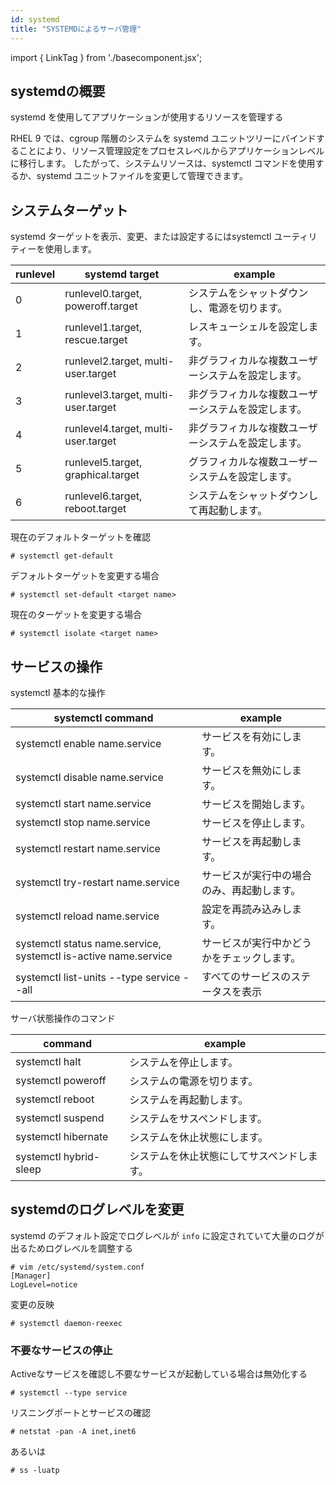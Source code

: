 ```yaml
---
id: systemd
title: "SYSTEMDによるサーバ管理"
---
```

import { LinkTag } from './basecomponent.jsx';

## systemdの概要  
<LinkTag url="https://access.redhat.com/documentation/ja-jp/red_hat_enterprise_linux/9/html/managing_monitoring_and_updating_the_kernel/assembly_using-systemd-to-manage-resources-used-by-applications_managing-monitoring-and-updating-the-kernel">systemd を使用してアプリケーションが使用するリソースを管理する</LinkTag>  

RHEL 9 では、cgroup 階層のシステムを systemd ユニットツリーにバインドすることにより、リソース管理設定をプロセスレベルからアプリケーションレベルに移行します。  したがって、システムリソースは、systemctl コマンドを使用するか、systemd ユニットファイルを変更して管理できます。  

## システムターゲット
systemd ターゲットを表示、変更、または設定するにはsystemctl ユーティリティーを使用します。  

| runlevel | systemd target                      | example                                       |
| -------- | ----------------------------------- | --------------------------------------------- |
| 0        | runlevel0.target, poweroff.target   | システムをシャットダウンし、電源を切ります。      |
| 1        | runlevel1.target, rescue.target     | レスキューシェルを設定します。                   |
| 2        | runlevel2.target, multi-user.target | 非グラフィカルな複数ユーザーシステムを設定します。 |
| 3        | runlevel3.target, multi-user.target | 非グラフィカルな複数ユーザーシステムを設定します。 |
| 4        | runlevel4.target, multi-user.target | 非グラフィカルな複数ユーザーシステムを設定します。 |
| 5        | runlevel5.target, graphical.target  | グラフィカルな複数ユーザーシステムを設定します。   |
| 6        | runlevel6.target, reboot.target     | システムをシャットダウンして再起動します。        |

現在のデフォルトターゲットを確認  

```
# systemctl get-default
```

デフォルトターゲットを変更する場合  

```
# systemctl set-default <target name>
```

現在のターゲットを変更する場合  

```
# systemctl isolate <target name>
```

## サービスの操作  
systemctl 基本的な操作  

| systemctl command                                               | example                                |
| --------------------------------------------------------------- | -------------------------------------- |
| systemctl enable name.service                                    | サービスを有効にします。                                       |
| systemctl disable name.service                                   | サービスを無効にします。                                       |
| systemctl start name.service                                    | サービスを開始します。                   |
| systemctl stop name.service                                     | サービスを停止します。                   |
| systemctl restart name.service                                  | サービスを再起動します。                 |
| systemctl try-restart name.service                              | サービスが実行中の場合のみ、再起動します。 |
| systemctl reload name.service                                   | 設定を再読み込みします。                 |
| systemctl status name.service, systemctl is-active name.service | サービスが実行中かどうかをチェックします。 |
| systemctl list-units --type service --all                       | すべてのサービスのステータスを表示        |

サーバ状態操作のコマンド  

| command                | example                                |
| ---------------------- | -------------------------------------- |
| systemctl halt         | システムを停止します。                   |
| systemctl poweroff     | システムの電源を切ります。               |
| systemctl reboot       | システムを再起動します。                 |
| systemctl suspend      | システムをサスペンドします。              |
| systemctl hibernate    | システムを休止状態にします。              |
| systemctl hybrid-sleep | システムを休止状態にしてサスペンドします。 |

## systemdのログレベルを変更
systemd のデフォルト設定でログレベルが `info` に設定されていて大量のログが出るためログレベルを調整する  

```
# vim /etc/systemd/system.conf
[Manager]
LogLevel=notice
```

変更の反映  

```
# systemctl daemon-reexec
```

### 不要なサービスの停止  
Activeなサービスを確認し不要なサービスが起動している場合は無効化する  

```
# systemctl --type service
```

リスニングポートとサービスの確認  

```
# netstat -pan -A inet,inet6
```

あるいは  

```
# ss -luatp
```
